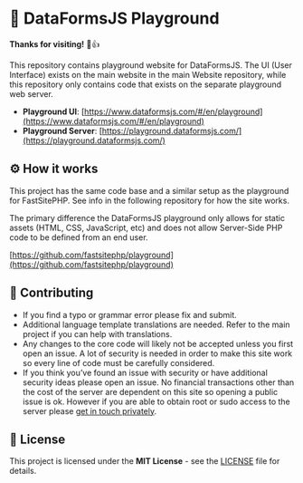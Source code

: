 # 🌟 DataFormsJS Playground

**Thanks for visiting!** 🌠👍

This repository contains playground website for DataFormsJS. The UI (User Interface) exists on the main website in the main Website repository, while this repository only contains code that exists on the separate playground web server.

* __Playground UI__: [https://www.dataformsjs.com/#/en/playground](https://www.dataformsjs.com/#/en/playground)
* __Playground Server__: [https://playground.dataformsjs.com/](https://playground.dataformsjs.com/)

## ⚙️ How it works

This project has the same code base and a similar setup as the playground for FastSitePHP. See info in the following repository for how the site works.

The primary difference the DataFormsJS playground only allows for static assets (HTML, CSS, JavaScript, etc) and does not allow Server-Side PHP code to be defined from an end user.

[https://github.com/fastsitephp/playground](https://github.com/fastsitephp/playground)


## 🤝 Contributing

* If you find a typo or grammar error please fix and submit.
* Additional language template translations are needed. Refer to the main project if you can help with translations.
* Any changes to the core code will likely not be accepted unless you first open an issue. A lot of security is needed in order to make this site work so every line of code must be carefully considered.
* If you think you’ve found an issue with security or have additional security ideas please open an issue. No financial transactions other than the cost of the server are dependent on this site so opening a public issue is ok. However if you are able to obtain root or sudo access to the server please [get in touch privately](https://www.fastsitephp.com/en/translators-needed).

## :memo: License

This project is licensed under the **MIT License** - see the [LICENSE](LICENSE) file for details.
